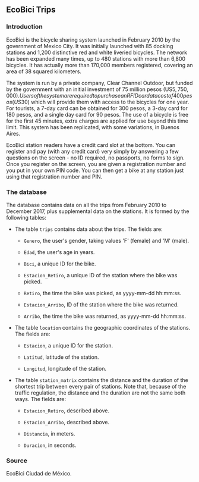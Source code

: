 ## EcoBici Trips

### Introduction

EcoBici is the bicycle sharing system launched in February 2010 by the government of Mexico City. It was initially launched with 85 docking stations and 1,200 distinctive red and white liveried bicycles. The network has been expanded many times, up to 480 stations with more than 6,800 bicycles. It has actually more than 170,000 members registered, covering an area of 38 squared kilometers.

The system is run by a private company, Clear Channel Outdoor, but funded by the government with an initial investment of 75 million pesos (US$5,750,000). Users of the system are required to purchase an RFID card at a cost of 400 pesos (US$30) which will provide them with access to the bicycles for one year. For tourists, a 7-day card can be obtained for 300 pesos, a 3-day card for 180 pesos, and a single day card for 90 pesos. The use of a bicycle is free for the first 45 minutes, extra charges are applied for use beyond this time limit. This system has been replicated, with some variations, in Buenos Aires.

EcoBici station readers have a credit card slot at the bottom. You can register and pay (with any credit card) very simply by answering a few questions on the screen - no ID required, no passports, no forms to sign. Once you register on the screen, you are given a registration number and you put in your own PIN code. You can then get a bike at any station just using that registration number and PIN.

### The database

The database contains data on all the trips from February 2010 to December 2017, plus supplemental data on the stations. It is formed by the following tables:

* The table `trips` contains data about the trips. The fields are:

    + `Genero`, the user's gender, taking values 'F' (female) and 'M' (male).

    + `Edad`, the user's age in years.

    + `Bici`, a unique ID for the bike.

    + `Estacion_Retiro`, a unique ID of the station where the bike was picked.

    + `Retiro`, the time the bike was picked, as yyyy-mm-dd hh:mm:ss.

    + `Estacion_Arribo`, ID of the station where the bike was returned.

    + `Arribo`, the time the bike was returned, as yyyy-mm-dd hh:mm:ss.

* The table `location` contains the geographic coordinates of the stations. The fields are:

    + `Estacion`, a unique ID for the station.

    + `Latitud`, latitude of the station.

    + `Longitud`, longitude of the station.

* The table `station_matrix` contains the distance and the duration of the shortest trip between every pair of stations. Note that, because of the traffic regulation, the distance and the duration are not the same both ways. The fields are:

    + `Estacion_Retiro`, described above.

    + `Estacion_Arribo`, described above.

    + `Distancia`, in meters.

    + `Duracion`, in seconds.

### Source

EcoBici Ciudad de México.
